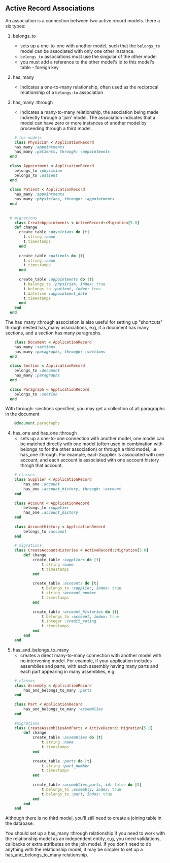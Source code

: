 ## Active Record Associations

An association is a connection between two active record models. there a six types:

1. belongs_to 
	- sets up a one-to-one with another model, such that the `belongs_to` model can be associated with only one other instance.
	- `belongs_to` associations must use the singular of the other model
	- you must add a reference to the other model's id to this model's table - foreign key
	
2. has_many
	- indicates a one-to-many relationship, often used as the reciprocal relationship of a `belongs-to` association
	
3. has_many :through
	- indicates a many-to-many relationship, the asociation being made indirectly through a 'join' model. The association indicates that a model can have zero or more instances of another model by proceeding through a third model.
	
	
```ruby
	# the models
	class Physician < ApplicationRecord
    has_many :appointments
    has_many :patients, through: :appointments
  end
   
  class Appointment < ApplicationRecord
    belongs_to :physician
    belongs_to :patient
  end
   
  class Patient < ApplicationRecord
    has_many :appointments
    has_many :physicians, through: :appointments
  end
  
  
  # migrations
 	class CreateAppointments < ActiveRecord::Migration[5.0]
    def change
      create_table :physicians do |t|
        t.string :name
        t.timestamps
      end
   
      create_table :patients do |t|
        t.string :name
        t.timestamps
      end
   
      create_table :appointments do |t|
        t.belongs_to :physician, index: true
        t.belongs_to :patient, index: true
        t.datetime :appointment_date
        t.timestamps
      end
    end
  end 
```


The has_many :through association is also useful for setting up "shortcuts" through nested has_many associations, e.g, if a document has many sections, and a section has many paragraphs.


```ruby
	class Document < ApplicationRecord
    has_many :sections
    has_many :paragraphs, through: :sections
  end
   
  class Section < ApplicationRecord
    belongs_to :document
    has_many :paragraphs
  end
   
  class Paragraph < ApplicationRecord
    belongs_to :section
  end
```

With through: :sections specified, you may get a collection of all paragraphs in the document


```ruby
	@document.paragraphs
```

4. has_one and has_one :through
	- sets up a one-to-one connection with another model, one model can be matched directly with one model (often used in combination with belongs_to for the other association) or through a third model, i.e. has_one :through. For example, each Supplier is associated with one account, and each account is associated with one account history throgh that account.
	
	
```ruby
	# classes
	class Supplier < ApplicationRecord
		has_one :account
		has_one :account_history, through: :account
	end
	 
	class Account < ApplicationRecord
		belongs_to :supplier
		has_one :account_history
	end
	 
	class AccountHistory < ApplicationRecord
		belongs_to :account
	end
	
	# migrations
	class CreateAccountHistories < ActiveRecord::Migration[5.0]
		def change
			create_table :suppliers do |t|
				t.string :name
				t.timestamps
			end
	 
			create_table :accounts do |t|
				t.belongs_to :supplier, index: true
				t.string :account_number
				t.timestamps
			end
	 
			create_table :account_histories do |t|
				t.belongs_to :account, index: true
				t.integer :credit_rating
				t.timestamps
			end
		end
	end 
```

5. has_and_belongs_to_many
	- creates a direct many-to-many connection with another model with no intervening model. For example, if your application includes assemblies and parts, with each assembly having many parts and each part appearing in many assemblies, e.g.
	
```ruby
	# classes	
	class Assembly < ApplicationRecord
		has_and_belongs_to_many :parts
	end
	 
	class Part < ApplicationRecord
		has_and_belongs_to_many :assemblies
	end
	
	#migrations
	class CreateAssembliesAndParts < ActiveRecord::Migration[5.0]
		def change
			create_table :assemblies do |t|
				t.string :name
				t.timestamps
			end
	 
			create_table :parts do |t|
				t.string :part_number
				t.timestamps
			end
	 
			create_table :assemblies_parts, id: false do |t|
				t.belongs_to :assembly, index: true
				t.belongs_to :part, index: true
			end
		end
	end 
```

Although there is no third model, you'll still need to create a joining table in the database.
 
You should set up a has_many :through relationship if you need to work with the relationship model as an independent entity, e,g, you need validations, callbacks or extra attributes on the join model. If you don't need to do anything with the relationship model, it may be simpler to set up a has_and_belongs_to_many relationship.